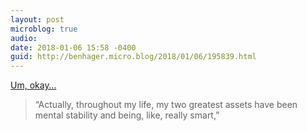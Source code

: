 ```yaml
---
layout: post
microblog: true
audio: 
date: 2018-01-06 15:58 -0400
guid: http://benhager.micro.blog/2018/01/06/195839.html
---
```

[Um, okay…](https://www.nbcnews.com/politics/donald-trump/trump-insists-he-very-stable-genius-amid-questions-over-mental-n835191) 

>“Actually, throughout my life, my two greatest assets have been mental stability and being, like, really smart,”
